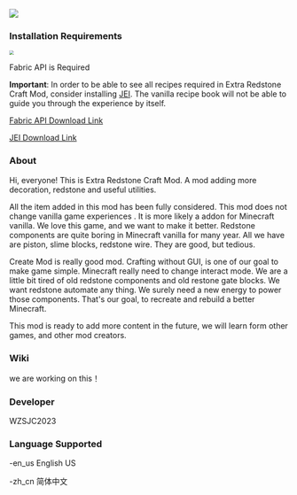 ![](C:\Users\22919\Desktop\fabric\courseforge\2023-01-15_15.01.13.png)

### Installation Requirements

<img src="C:\Users\22919\Desktop\fabric\courseforge\636829723898798601.png" style="zoom:50%;" />

Fabric API is Required

**Important**: In order to be able to see all recipes required in Extra Redstone Craft Mod, consider installing [JEI](https://www.curseforge.com/minecraft/mc-mods/jei). The vanilla recipe book will not be able to guide you through the experience by itself.

[Fabric API Download Link](https://www.curseforge.com/minecraft/mc-mods/fabric-api)

[JEI Download Link](https://www.curseforge.com/minecraft/mc-mods/jei)



### About

Hi, everyone! This is Extra Redstone Craft Mod. A mod adding more decoration, redstone and useful utilities. 

All the item added in this mod has been fully considered. This mod does not change vanilla game experiences . It is more likely a addon for Minecraft vanilla. We love this game, and we want to make it better. Redstone components are quite boring in Minecraft vanilla for many year. All we have are piston, slime blocks, redstone  wire. They are good, but tedious.

Create Mod is really good mod. Crafting without GUI, is one of our goal to make game simple. Minecraft really need to change interact mode. We are a little bit tired of old redstone components and old restone gate blocks. We want redstone automate any thing. We surely need a new energy to power those components. That's our goal, to recreate and rebuild a better Minecraft.

This mod is ready to add more content in the future, we will learn form other games, and other mod creators. 



### Wiki

we are working on this！



### Developer

WZSJC2023



### Language Supported

-en_us 	English US

-zh_cn 	简体中文




